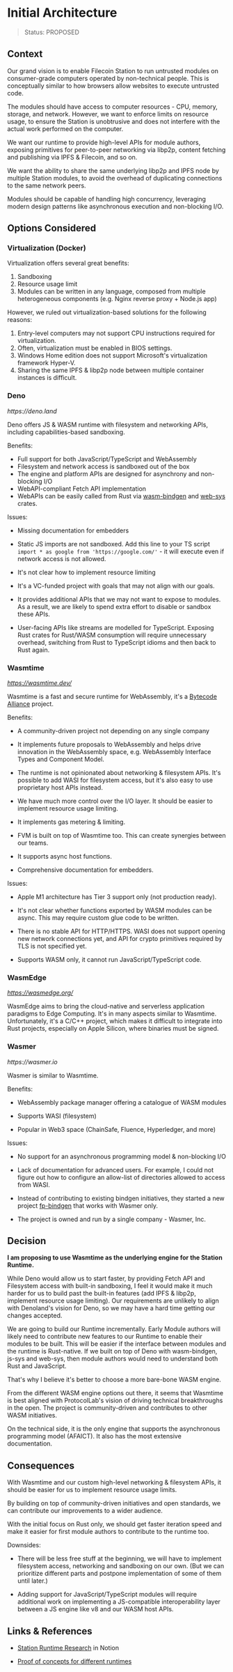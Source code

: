 # Initial Architecture

> Status: PROPOSED

<!--
PROPOSED, ACCEPTED, REJECTED, DEPRECATED, SUPERSEDED BY {link-to-ADR}
-->

## Context

<!--
What is the issue that we're seeing that motivates this decision or change?
-->

Our grand vision is to enable Filecoin Station to run untrusted modules on
consumer-grade computers operated by non-technical people. This is conceptually
similar to how browsers allow websites to execute untrusted code.

The modules should have access to computer resources - CPU, memory, storage, and
network. However, we want to enforce limits on resource usage, to ensure the
Station is unobtrusive and does not interfere with the actual work performed on
the computer.

We want our runtime to provide high-level APIs for module authors, exposing
primitives for peer-to-peer networking via libp2p, content fetching and
publishing via IPFS & Filecoin, and so on.

We want the ability to share the same underlying libp2p and IPFS node by
multiple Station modules, to avoid the overhead of duplicating connections to
the same network peers.

Modules should be capable of handling high concurrency, leveraging modern design
patterns like asynchronous execution and non-blocking I/O.

## Options Considered

<!--
What are the different options we considered? What are their pros & cons?
-->

### Virtualization (Docker)

Virtualization offers several great benefits:

1. Sandboxing
2. Resource usage limit
3. Modules can be written in any language, composed from multiple heterogeneous
   components (e.g. Nginx reverse proxy + Node.js app)

However, we ruled out virtualization-based solutions for the following reasons:

1. Entry-level computers may not support CPU instructions required for
   virtualization.
2. Often, virtualization must be enabled in BIOS settings.
3. Windows Home edition does not support Microsoft's virtualization framework
   Hyper-V.
4. Sharing the same IPFS & libp2p node between multiple container instances is
   difficult.

### Deno

_https://deno.land_

Deno offers JS & WASM runtime with filesystem and networking APIs, including
capabilities-based sandboxing.

Benefits:

- Full support for both JavaScript/TypeScript and WebAssembly
- Filesystem and network access is sandboxed out of the box
- The engine and platform APIs are designed for asynchrony and non-blocking I/O
- WebAPI-compliant Fetch API implementation
- WebAPIs can be easily called from Rust via
  [wasm-bindgen](https://crates.io/crates/wasm-bindgen) and
  [web-sys](https://crates.io/crates/web-sys) crates.

Issues:

- Missing documentation for embedders

- Static JS imports are not sandboxed. Add this line to your TS script
  `import * as google from 'https://google.com/'` - it will execute even if
  network access is not allowed.

- It's not clear how to implement resource limiting

- It's a VC-funded project with goals that may not align with our goals.

- It provides additional APIs that we may not want to expose to modules. As a
  result, we are likely to spend extra effort to disable or sandbox these APIs.

- User-facing APIs like streams are modelled for TypeScript. Exposing Rust
  crates for Rust/WASM consumption will require unnecessary overhead, switching
  from Rust to TypeScript idioms and then back to Rust again.

### Wasmtime

_https://wasmtime.dev/_

Wasmtime is a fast and secure runtime for WebAssembly, it's a
[Bytecode Alliance](https://bytecodealliance.org) project.

Benefits:

- A community-driven project not depending on any single company

- It implements future proposals to WebAssembly and helps drive innovation in
  the WebAssembly space, e.g. WebAssembly Interface Types and Component Model.

- The runtime is not opinionated about networking & filesystem APIs. It's
  possible to add WASI for filesystem access, but it's also easy to use
  proprietary host APIs instead.

- We have much more control over the I/O layer. It should be easier to implement
  resource usage limiting.

- It implements gas metering & limiting.

- FVM is built on top of Wasmtime too. This can create synergies between our
  teams.

- It supports async host functions.

- Comprehensive documentation for embedders.

Issues:

- Apple M1 architecture has Tier 3 support only (not production ready).

- It's not clear whether functions exported by WASM modules can be async. This
  may require custom glue code to be written.

- There is no stable API for HTTP/HTTPS. WASI does not support opening new
  network connections yet, and API for crypto primitives required by TLS is not
  specified yet.

- Supports WASM only, it cannot run JavaScript/TypeScript code.

### WasmEdge

_https://wasmedge.org/_

WasmEdge aims to bring the cloud-native and serverless application paradigms to
Edge Computing. It's in many aspects similar to Wasmtime. Unfortunately, it's a
C/C++ project, which makes it difficult to integrate into Rust projects,
especially on Apple Silicon, where binaries must be signed.

### Wasmer

_https://wasmer.io_

Wasmer is similar to Wasmtime.

Benefits:

- WebAssembly package manager offering a catalogue of WASM modules

- Supports WASI (filesystem)

- Popular in Web3 space (ChainSafe, Fluence, Hyperledger, and more)

Issues:

- No support for an asynchronous programming model & non-blocking I/O

- Lack of documentation for advanced users. For example, I could not figure out
  how to configure an allow-list of directories allowed to access from WASI.

- Instead of contributing to existing bindgen initiatives, they started a new
  project [fp-bindgen](https://github.com/fiberplane/fp-bindgen) that works with
  Wasmer only.

- The project is owned and run by a single company - Wasmer, Inc.

## Decision

<!--
What is the change that we're proposing and/or doing?
-->

**I am proposing to use Wasmtime as the underlying engine for the Station
Runtime.**

While Deno would allow us to start faster, by providing Fetch API and Filesystem
access with built-in sandboxing, I feel it would make it much harder for us to
build past the built-in features (add IPFS & libp2p, implement resource usage
limiting). Our requirements are unlikely to align with Denoland's vision for
Deno, so we may have a hard time getting our changes accepted.

We are going to build our Runtime incrementally. Early Module authors will
likely need to contribute new features to our Runtime to enable their modules to
be built. This will be easier if the interface between modules and the runtime
is Rust-native. If we built on top of Deno with wasm-bindgen, js-sys and
web-sys, then module authors would need to understand both Rust and JavaScript.

That's why I believe it's better to choose a more bare-bone WASM engine.

From the different WASM engine options out there, it seems that Wasmtime is best
aligned with ProtocolLab's vision of driving technical breakthroughs in the
open. The project is community-driven and contributes to other WASM initiatives.

On the technical side, it is the only engine that supports the asynchronous
programming model (AFAICT). It also has the most extensive documentation.

## Consequences

<!--
What becomes easier or more challenging to do because of this change?
-->

With Wasmtime and our custom high-level networking & filesystem APIs, it should
be easier for us to implement resource usage limits.

By building on top of community-driven initiatives and open standards, we can
contribute our improvements to a wider audience.

With the initial focus on Rust only, we should get faster iteration speed and
make it easier for first module authors to contribute to the runtime too.

Downsides:

- There will be less free stuff at the beginning, we will have to implement
  filesystem access, networking and sandboxing on our own. (But we can
  prioritize different parts and postpone implementation of some of them until
  later.)

- Adding support for JavaScript/TypeScript modules will require additional work
  on implementing a JS-compatible interoperability layer between a JS engine
  like v8 and our WASM host APIs.

## Links &amp; References

<!--
Link to other ADRs, GitHub issues, documentation, etc.
-->

- [Station Runtime Research](https://www.notion.so/pl-strflt/2023-01-Station-Runtime-Research-c45c61a9397241bba98f0d67bafe4e5d)
  in Notion

- [Proof of concepts for different runtimes](https://github.com/filecoin-station/runtime-poc)
